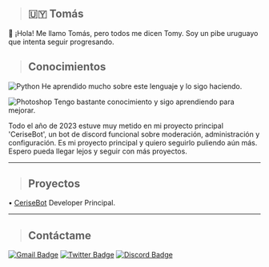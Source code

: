 > ## :uruguay: Tomás 

:wave: ¡Hola! Me llamo Tomás, pero todos me dicen Tomy. Soy un pibe uruguayo que intenta seguir progresando.

> ## Conocimientos 

![Python](https://img.shields.io/badge/Python-3776AB?style=for-the-badge&logo=python&logoColor=white) He aprendido mucho sobre este lenguaje y lo sigo haciendo.

![Photoshop](https://img.shields.io/badge/%20Photoshop-31A8FF?style=for-the-badge&logo=Adobe%20Photoshop&logoColor=black) Tengo bastante conocimiento y sigo aprendiendo para mejorar.

Todo el año de 2023 estuve muy metido en mi proyecto principal 'CeriseBot', un bot de discord funcional 
sobre moderación, administración y configuración. Es mi proyecto principal y quiero seguirlo puliendo aún más. 
Espero pueda llegar lejos y seguir con más proyectos.

----

> ## Proyectos
• [CeriseBot](https://discord.gg/A4RnqucV4k) Developer Principal.

----

> ## Contáctame

[![Gmail Badge](https://img.shields.io/badge/-Gmail-c14438?style=flat-square&logo=Gmail&logoColor=white&link=mailto:tomas.abcontacto@gmail.com)](mailto:tomas.abcontacto@gmail.com)
[![Twitter Badge](https://img.shields.io/badge/-Twitter-1da1f2?style=flat-square&labelColor=1da1f2&logo=twitter&logoColor=white&link=https://www.twitter.com/idktomas_/)](https://www.twitter.com/idktomas_/)
[![Discord Badge](https://img.shields.io/badge/Discord-black?logo=discord&logoColor=white)](https://discordapp.com/users/454774829162430483)

